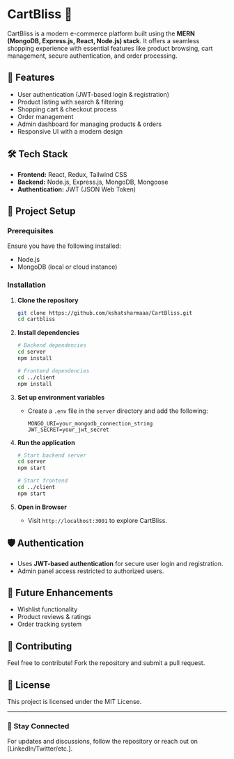 # CartBliss 🛒

CartBliss is a modern e-commerce platform built using the **MERN (MongoDB, Express.js, React, Node.js) stack**. It offers a seamless shopping experience with essential features like product browsing, cart management, secure authentication, and order processing.

## 🚀 Features

- User authentication (JWT-based login & registration)
- Product listing with search & filtering
- Shopping cart & checkout process
- Order management
- Admin dashboard for managing products & orders
- Responsive UI with a modern design

## 🛠 Tech Stack

- **Frontend:** React, Redux, Tailwind CSS
- **Backend:** Node.js, Express.js, MongoDB, Mongoose
- **Authentication:** JWT (JSON Web Token)

## 📂 Project Setup

### Prerequisites
Ensure you have the following installed:
- Node.js
- MongoDB (local or cloud instance)

### Installation

1. **Clone the repository**
   ```sh
   git clone https://github.com/kshatsharmaaa/CartBliss.git
   cd cartbliss
   ```

2. **Install dependencies**
   ```sh
   # Backend dependencies
   cd server
   npm install

   # Frontend dependencies
   cd ../client
   npm install
   ```

3. **Set up environment variables**
   - Create a `.env` file in the `server` directory and add the following:
     ```env
     MONGO_URI=your_mongodb_connection_string
     JWT_SECRET=your_jwt_secret
     ```

4. **Run the application**
   ```sh
   # Start backend server
   cd server
   npm start
   
   # Start frontend
   cd ../client
   npm start
   ```

5. **Open in Browser**
   - Visit `http://localhost:3001` to explore CartBliss.

## 🛡 Authentication
- Uses **JWT-based authentication** for secure user login and registration.
- Admin panel access restricted to authorized users.

## 📌 Future Enhancements
- Wishlist functionality
- Product reviews & ratings
- Order tracking system

## 🤝 Contributing
Feel free to contribute! Fork the repository and submit a pull request.

## 📜 License
This project is licensed under the MIT License.

---
### 🔗 Stay Connected
For updates and discussions, follow the repository or reach out on [LinkedIn/Twitter/etc.].
